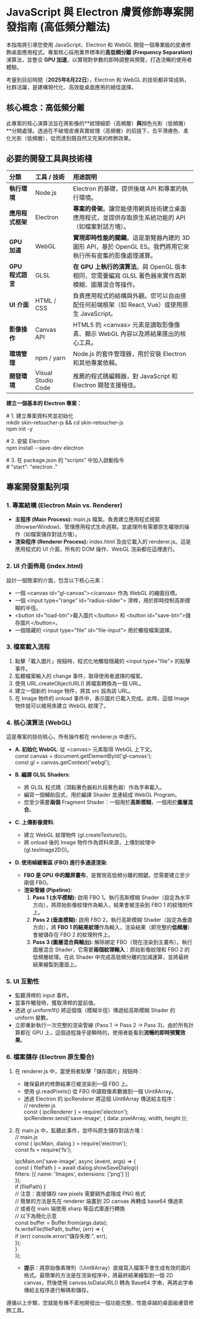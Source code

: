 # **JavaScript 與 Electron 膚質修飾專案開發指南 (高低頻分離法)**

本指南將引導您使用 JavaScript、Electron 和 WebGL 開發一個專業級的皮膚修飾桌面應用程式。專案核心採用業界標準的**高低頻分離 (Frequency Separation)** 演算法，並整合 **GPU 加速**，以實現對參數的即時調整與預覽，打造流暢的使用者體驗。

考量到目前時間（**2025年8月22日**），Electron 和 WebGL 的技術都非常成熟，社群活躍，是建構現代化、高效能桌面應用的絕佳選擇。

## **核心概念：高低頻分離**

此專案的核心演算法旨在將影像的\*\*紋理細節（高頻層）**與**顏色光影（低頻層）\*\*分開處理。透過在不破壞皮膚真實紋理（高頻層）的前提下，去平滑膚色、柔化光影（低頻層），從而達到既自然又完美的修飾效果。

## **必要的開發工具與技術棧**

| 分類 | 工具 / 技術 | 用途說明 |
| :---- | :---- | :---- |
| **執行環境** | Node.js | Electron 的基礎，提供後端 API 和專案的執行環境。 |
| **應用程式框架** | Electron | **專案的骨架**。讓您能使用網頁技術建立桌面應用程式，並提供存取原生系統功能的 API（如檔案對話方塊）。 |
| **GPU 加速** | WebGL | **實現即時性能的關鍵**。這是瀏覽器內建的 3D 圖形 API，基於 OpenGL ES。我們將用它來執行所有密集的影像處理運算。 |
| **GPU 程式語言** | GLSL | **在 GPU 上執行的演算法**。與 OpenGL 版本相同，您需要編寫 GLSL 著色器來實作高斯模糊、圖層混合等操作。 |
| **UI 介面** | HTML / CSS | 負責應用程式的結構與外觀。您可以自由搭配任何前端框架（如 React, Vue）或使用原生 JavaScript。 |
| **影像操作** | Canvas API | HTML5 的 \<canvas\> 元素是讀取影像像素、顯示 WebGL 內容以及將結果匯出的核心工具。 |
| **環境管理** | npm / yarn | Node.js 的套件管理器，用於安裝 Electron 和其他專案依賴。 |
| **開發環境** | Visual Studio Code | 推薦的程式碼編輯器，對 JavaScript 和 Electron 開發支援極佳。 |

**建立一個基本的 Electron 專案：**

\# 1\. 建立專案資料夾並初始化  
mkdir skin-retoucher-js && cd skin-retoucher-js  
npm init \-y

\# 2\. 安裝 Electron  
npm install \--save-dev electron

\# 3\. 在 package.json 的 "scripts" 中加入啟動指令  
\# "start": "electron ."

## **專案開發重點列項**

### **1\. 專案結構 (Electron Main vs. Renderer)**

* **主程序 (Main Process):** main.js 檔案。負責建立應用程式視窗 (BrowserWindow)、管理應用程式生命週期，並處理所有需要原生權限的操作（如檔案儲存對話方塊）。  
* **渲染程序 (Renderer Process):** index.html 及由它載入的 renderer.js。這是應用程式的 UI 介面，所有的 DOM 操作、WebGL 渲染都在這裡進行。

### **2\. UI 介面佈局 (index.html)**

設計一個簡潔的介面，包含以下核心元素：

* 一個 \<canvas id="gl-canvas"\>\</canvas\> 作為 WebGL 的繪圖目標。  
* 一個 \<input type="range" id="radius-slider"\> 滑桿，用於即時控制高斯模糊的半徑。  
* \<button id="load-btn"\>載入圖片\</button\> 和 \<button id="save-btn"\>儲存圖片\</button\>。  
* 一個隱藏的 \<input type="file" id="file-input"\> 用於觸發檔案選擇。

### **3\. 檔案載入流程**

1. 點擊「載入圖片」按鈕時，程式化地觸發隱藏的 \<input type="file"\> 的點擊事件。  
2. 監聽檔案輸入的 change 事件，取得使用者選擇的檔案。  
3. 使用 URL.createObjectURL() 將檔案轉換為一個 URL。  
4. 建立一個新的 Image 物件，將其 src 設為該 URL。  
5. 在 Image 物件的 onload 事件中，表示圖片已載入完成。此時，這個 Image 物件就可以被用來建立 WebGL 紋理了。

### **4\. 核心演算法 (WebGL)**

這是專案的技術核心，所有操作都在 renderer.js 中進行。

* **A. 初始化 WebGL**: 從 \<canvas\> 元素取得 WebGL 上下文。  
  const canvas \= document.getElementById('gl-canvas');  
  const gl \= canvas.getContext('webgl');

* **B. 編譯 GLSL Shaders**:  
  * 將 GLSL 程式碼（頂點著色器和片段著色器）作為字串載入。  
  * 編寫一個輔助函式，用於編譯 Shader 並連結成 WebGL Program。  
  * 您至少需要**兩個** Fragment Shader：一個用於**高斯模糊**，一個用於**圖層混合**。  
* **C. 上傳影像資料**:  
  * 建立 WebGL 紋理物件 (gl.createTexture())。  
  * 將 onload 後的 Image 物件作為資料來源，上傳到紋理中 (gl.texImage2D())。  
* **D. 使用幀緩衝區 (FBO) 進行多通道渲染**:  
  * **FBO 是 GPU 中的離屏畫布**，是實現高低頻分離的關鍵。您需要建立至少兩個 FBO。  
  * **渲染管線 (Pipeline):**  
    1. **Pass 1 (水平模糊):** 啟用 FBO 1。執行高斯模糊 Shader（設定為水平方向），將原始影像紋理作為輸入，結果會被渲染到 FBO 1 的紋理附件上。  
    2. **Pass 2 (垂直模糊):** 啟用 FBO 2。執行高斯模糊 Shader（設定為垂直方向），將 **FBO 1 的結果紋理**作為輸入，渲染結果（即完整的**低頻層**）會被儲存在 FBO 2 的紋理附件上。  
    3. **Pass 3 (圖層混合與輸出):** 解除綁定 FBO（現在渲染到主畫布）。執行圖層混合 Shader，它需要**兩個紋理輸入**：原始影像紋理和 FBO 2 的低頻層紋理。在此 Shader 中完成高低頻分離的加減運算，並將最終結果繪製到畫面上。

### **5\. UI 互動性**

* 監聽滑桿的 input 事件。  
* 當事件觸發時，獲取滑桿的當前值。  
* 透過 gl.uniform1f() 將這個值（模糊半徑）傳遞給高斯模糊 Shader 的 uniform 變數。  
* 立即重新執行一次完整的渲染管線 (Pass 1 \-\> Pass 2 \-\> Pass 3)。由於所有計算都在 GPU 上，這個過程幾乎是瞬時的，使用者能看到**流暢的即時預覽效果**。

### **6\. 檔案儲存 (Electron 原生整合)**

1. 在 renderer.js 中，當使用者點擊「儲存圖片」按鈕時：  
   * 確保最終的修飾結果已被渲染到一個 FBO 上。  
   * 使用 gl.readPixels() 從 FBO 中讀取像素數據到一個 Uint8Array。  
   * 透過 Electron 的 ipcRenderer 將這個 Uint8Array 傳送給主程序：  
     // renderer.js  
     const { ipcRenderer } \= require('electron');  
     ipcRenderer.send('save-image', { data: pixelArray, width, height });

2. 在 main.js 中，監聽此事件，並呼叫原生儲存對話方塊：  
   // main.js  
   const { ipcMain, dialog } \= require('electron');  
   const fs \= require('fs');

   ipcMain.on('save-image', async (event, args) \=\> {  
       const { filePath } \= await dialog.showSaveDialog({  
           filters: \[{ name: 'Images', extensions: \['png'\] }\]  
       });  
       if (filePath) {  
           // 注意：直接儲存 raw pixels 需要額外處理成 PNG 格式  
           // 簡單的方法是先在 renderer 端畫到 2D canvas 再轉成 base64 傳過來  
           // 或者在 main 端使用 sharp 等函式庫進行轉換  
           // 以下為簡化示意  
           const buffer \= Buffer.from(args.data);  
           fs.writeFile(filePath, buffer, (err) \=\> {  
               if (err) console.error("儲存失敗:", err);  
           });  
       }  
   });

   * **提示**：將原始像素陣列（Uint8Array）直接寫入檔案不會生成有效的圖片格式。最簡單的方法是在渲染程序中，將最終結果繪製到一個 2D canvas，然後使用 canvas.toDataURL() 轉為 Base64 字串，再將此字串傳給主程序進行解碼和儲存。

遵循以上步驟，您就能有條不紊地開發出一個功能完整、性能卓越的桌面級膚質修飾工具。